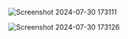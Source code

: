 

![Screenshot 2024-07-30 173111](https://github.com/user-attachments/assets/020e99fb-6c21-45a7-a1de-81fd1bc63728)

![Screenshot 2024-07-30 173126](https://github.com/user-attachments/assets/4e3d7eef-7163-4373-a7d7-71e65eac288c)
